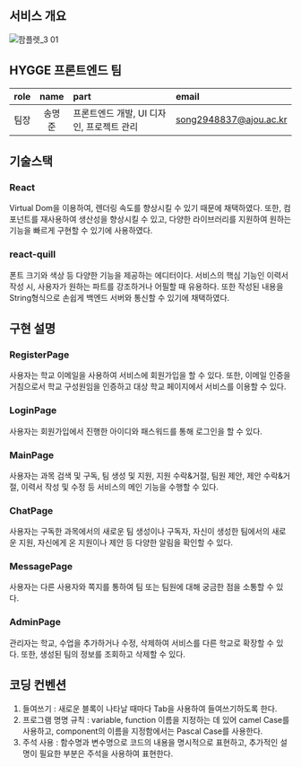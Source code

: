 ## 서비스 개요
![팜플렛_3 01](https://github.com/HYGGE-capstone/frontend/assets/62550954/db3f29e6-2a10-44e0-9f1c-23e6e0320401)

## HYGGE 프론트엔드 팀
| role | name | part | email |
| :--: | :--: | :-- | :-- |
| 팀장 | 송명준 | 프론트엔드 개발, UI 디자인, 프로젝트 관리 | song2948837@ajou.ac.kr |


## 기술스택
### React
Virtual Dom을 이용하여, 렌더링 속도를 향상시킬 수 있기 때문에 채택하였다. 또한, 컴포넌트를 재사용하여 생산성을 향상시킬 수 있고, 다양한 라이브러리를 지원하여 원하는 기능을 빠르게 구현할 수 있기에 사용하였다.
### react-quill
폰트 크기와 색상 등 다양한 기능을 제공하는 에디터이다. 서비스의 핵심 기능인 이력서 작성 시, 사용자가 원하는 파트를 강조하거나 어필할 때 유용하다. 또한 작성된 내용을 String형식으로 손쉽게 백엔드 서버와 통신할 수 있기에 채택하였다.
    
## 구현 설명
### RegisterPage
사용자는 학교 이메일을 사용하여 서비스에 회원가입을 할 수 있다. 또한, 이메일 인증을 거침으로서 학교 구성원임을 인증하고 대상 학교 페이지에서 서비스를 이용할 수 있다.
### LoginPage
사용자는 회원가입에서 진행한 아이디와 패스워드를 통해 로그인을 할 수 있다.
### MainPage
사용자는 과목 검색 및 구독, 팀 생성 및 지원, 지원 수락&거절, 팀원 제안, 제안 수락&거절, 이력서 작성 및 수정 등 서비스의 메인 기능을 수행할 수 있다.
### ChatPage
사용자는 구독한 과목에서의 새로운 팀 생성이나 구독자, 자신이 생성한 팀에서의 새로운 지원, 자신에게 온 지원이나 제안 등 다양한 알림을 확인할 수 있다.
### MessagePage
사용자는 다른 사용자와 쪽지를 통하여 팀 또는 팀원에 대해 궁금한 점을 소통할 수 있다.
### AdminPage
관리자는 학교, 수업을 추가하거나 수정, 삭제하여 서비스를 다른 학교로 확장할 수 있다. 또한, 생성된 팀의 정보를 조회하고 삭제할 수 있다.

## 코딩 컨벤션

1. 들여쓰기 : 새로운 블록이 나타날 때마다 Tab을 사용하여 들여쓰기하도록 한다.
2. 프로그램 명명 규칙 : variable, function 이름을 지정하는 데 있어 camel Case를 사용하고, component의 이름을 지정함에서는 Pascal Case를 사용한다.
3. 주석 사용 : 함수명과 변수명으로 코드의 내용을 명시적으로 표현하고, 추가적인 설명이 필요한 부분은 주석을 사용하여 표현한다. 


